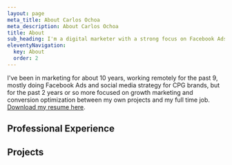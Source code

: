 ```yaml
---
layout: page
meta_title: About Carlos Ochoa
meta_description: About Carlos Ochoa
title: About
sub_heading: I'm a digital marketer with a strong focus on Facebook Ads, but I consider myself to be a marketing Swiss Army knife, as comfortable managing paid media as I am diving into analytics, dissecting spreadsheets, writing long-form content, and designing.
eleventyNavigation:
  key: About
  order: 2
---
```


I've been in marketing for about 10 years, working remotely for the past 9, mostly doing Facebook Ads and social media strategy for CPG brands, but for the past 2 years or so more focused on growth marketing and conversion optimization between my own projects and my full time job. <a href="/images/CarlosOchoa-Resume.pdf" target="_blank">Download my resume here</a>.

## Professional Experience

## Projects
